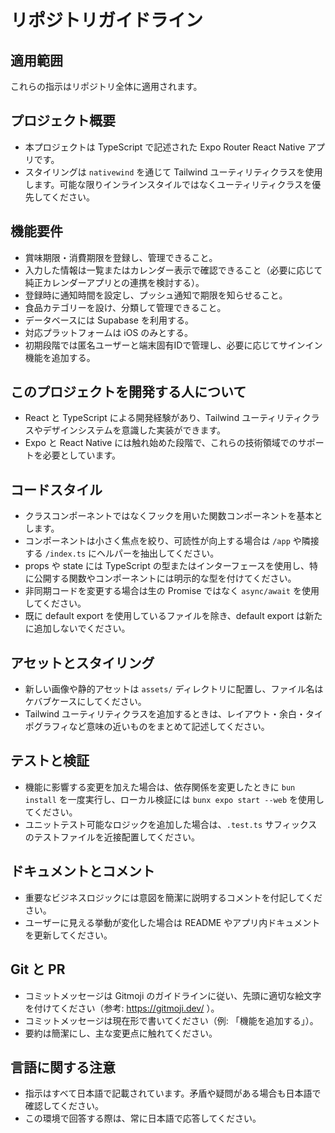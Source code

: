 # リポジトリガイドライン

## 適用範囲

これらの指示はリポジトリ全体に適用されます。

## プロジェクト概要

- 本プロジェクトは TypeScript で記述された Expo Router React Native アプリです。
- スタイリングは `nativewind` を通じて Tailwind ユーティリティクラスを使用します。可能な限りインラインスタイルではなくユーティリティクラスを優先してください。

## 機能要件

- 賞味期限・消費期限を登録し、管理できること。
- 入力した情報は一覧またはカレンダー表示で確認できること（必要に応じて純正カレンダーアプリとの連携を検討する）。
- 登録時に通知時間を設定し、プッシュ通知で期限を知らせること。
- 食品カテゴリーを設け、分類して管理できること。
- データベースには Supabase を利用する。
- 対応プラットフォームは iOS のみとする。
- 初期段階では匿名ユーザーと端末固有IDで管理し、必要に応じてサインイン機能を追加する。

## このプロジェクトを開発する人について

- React と TypeScript による開発経験があり、Tailwind ユーティリティクラスやデザインシステムを意識した実装ができます。
- Expo と React Native には触れ始めた段階で、これらの技術領域でのサポートを必要としています。

## コードスタイル

- クラスコンポーネントではなくフックを用いた関数コンポーネントを基本とします。
- コンポーネントは小さく焦点を絞り、可読性が向上する場合は `/app` や隣接する `/index.ts` にヘルパーを抽出してください。
- props や state には TypeScript の型またはインターフェースを使用し、特に公開する関数やコンポーネントには明示的な型を付けてください。
- 非同期コードを変更する場合は生の Promise ではなく `async/await` を使用してください。
- 既に default export を使用しているファイルを除き、default export は新たに追加しないでください。

## アセットとスタイリング

- 新しい画像や静的アセットは `assets/` ディレクトリに配置し、ファイル名はケバブケースにしてください。
- Tailwind ユーティリティクラスを追加するときは、レイアウト・余白・タイポグラフィなど意味の近いものをまとめて記述してください。

## テストと検証

- 機能に影響する変更を加えた場合は、依存関係を変更したときに `bun install` を一度実行し、ローカル検証には `bunx expo start --web` を使用してください。
- ユニットテスト可能なロジックを追加した場合は、`.test.ts` サフィックスのテストファイルを近接配置してください。

## ドキュメントとコメント

- 重要なビジネスロジックには意図を簡潔に説明するコメントを付記してください。
- ユーザーに見える挙動が変化した場合は README やアプリ内ドキュメントを更新してください。

## Git と PR

- コミットメッセージは Gitmoji のガイドラインに従い、先頭に適切な絵文字を付けてください（参考: https://gitmoji.dev/ ）。
- コミットメッセージは現在形で書いてください（例: 「機能を追加する」）。
- 要約は簡潔にし、主な変更点に触れてください。

## 言語に関する注意

- 指示はすべて日本語で記載されています。矛盾や疑問がある場合も日本語で確認してください。
- この環境で回答する際は、常に日本語で応答してください。
